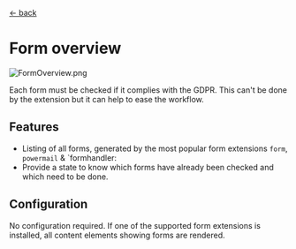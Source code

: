 [<- back](../Readme.md)

# Form overview

![FormOverview.png](../Resources/Public/Documentation/Screenshots/FormOverview.png)

Each form must be checked if it complies with the GDPR. This can't be done by the extension but it can help to ease the workflow.

## Features

- Listing of all forms, generated by the most popular form extensions `form`, `powermail` & `formhandler:
- Provide a state to know which forms have already been checked and which need to be done.

## Configuration

No configuration required. If one of the supported form extensions is installed, all content elements showing forms are rendered.
